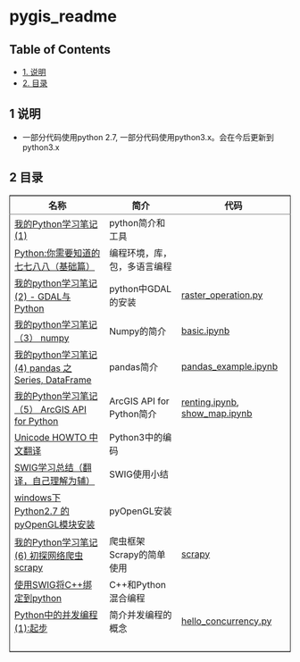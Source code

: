 <div id="content">
<h1 class="title">pygis_readme</h1>
<div id="table-of-contents">
<h2>Table of Contents</h2>
<div id="text-table-of-contents">
<ul>
<li><a href="#sec-1">1. 说明</a></li>
<li><a href="#sec-2">2. 目录</a></li>
</ul>
</div>
</div>
<div id="outline-container-sec-1" class="outline-2">
<h2 id="sec-1"><span class="section-number-2">1</span> 说明</h2>
<div class="outline-text-2" id="text-1">
<ul class="org-ul">
<li>一部分代码使用python 2.7, 一部分代码使用python3.x。会在今后更新到python3.x
</li>
</ul>
</div>
</div>

<div id="outline-container-sec-2" class="outline-2">
<h2 id="sec-2"><span class="section-number-2">2</span> 目录</h2>
<div class="outline-text-2" id="text-2">
<table border="2" cellspacing="0" cellpadding="6" rules="groups" frame="hsides">


<colgroup>
<col  class="left" />

<col  class="left" />

<col  class="left" />
</colgroup>
<thead>
<tr>
<th scope="col" class="left">名称</th>
<th scope="col" class="left">简介</th>
<th scope="col" class="left">代码</th>
</tr>
</thead>
<tbody>
<tr>
<td class="left"><a href="http://blog.csdn.net/uninterrupted/article/details/48595283">我的Python学习笔记(1)</a></td>
<td class="left">python简介和工具</td>
<td class="left">&#xa0;</td>
</tr>

<tr>
<td class="left"><a href="http://blog.csdn.net/uninterrupted/article/details/74853219">Python:你需要知道的七七八八（基础篇）</a></td>
<td class="left">编程环境，库，包，多语言编程</td>
<td class="left">&#xa0;</td>
</tr>

<tr>
<td class="left"><a href="http://blog.csdn.net/uninterrupted/article/details/48754623">我的python学习笔记(2) - GDAL与Python</a></td>
<td class="left">python中GDAL的安装</td>
<td class="left"><a href="https://github.com/bentan2013/PythonAndGIS/blob/master/gdal/raster_operation.py">raster_operation.py</a></td>
</tr>

<tr>
<td class="left"><a href="http://blog.csdn.net/uninterrupted/article/details/73695106">我的python学习笔记（3） numpy</a></td>
<td class="left">Numpy的简介</td>
<td class="left"><a href="https://github.com/bentan2013/PythonAndGIS/blob/master/numpy/basic.ipynb">basic.ipynb</a></td>
</tr>

<tr>
<td class="left"><a href="http://blog.csdn.net/uninterrupted/article/details/77606583">我的python学习笔记(4) pandas 之 Series, DataFrame</a></td>
<td class="left">pandas简介</td>
<td class="left"><a href="https://github.com/bentan2013/PythonAndGIS/blob/master/pandas/pandas_example.ipynb">pandas_example.ipynb</a></td>
</tr>

<tr>
<td class="left"><a href="http://blog.csdn.net/uninterrupted/article/details/77884656">我的Python学习笔记（5） ArcGIS API for Python</a></td>
<td class="left">ArcGIS API for Python简介</td>
<td class="left"><a href="https://github.com/bentan2013/PythonAndGIS/blob/master/arcgis-python-api/renting/renting.ipynb">renting.ipynb</a>, <a href="https://github.com/bentan2013/PythonAndGIS/blob/master/esri/show_map.ipynb">show_map.ipynb</a></td>
</tr>

<tr>
<td class="left"><a href="http://blog.csdn.net/uninterrupted/article/details/76944380">Unicode HOWTO 中文翻译</a></td>
<td class="left">Python3中的编码</td>
<td class="left">&#xa0;</td>
</tr>

<tr>
<td class="left"><a href="http://blog.csdn.net/uninterrupted/article/details/8453137">SWIG学习总结（翻译，自己理解为辅）</a></td>
<td class="left">SWIG使用小结</td>
<td class="left">&#xa0;</td>
</tr>

<tr>
<td class="left"><a href="http://blog.csdn.net/uninterrupted/article/details/8455191">windows下Python2.7 的 pyOpenGL模块安装</a></td>
<td class="left">pyOpenGL安装</td>
<td class="left">&#xa0;</td>
</tr>

<tr>
<td class="left"><a href="http://blog.csdn.net/uninterrupted/article/details/77938648">我的Python学习笔记(6) 初探网络爬虫scrapy</a></td>
<td class="left">爬虫框架Scrapy的简单使用</td>
<td class="left"><a href="https://github.com/bentan2013/PythonAndGIS/tree/master/scrapy">scrapy</a></td>
</tr>

<tr>
<td class="left"><a href="http://blog.csdn.net/uninterrupted/article/details/8453136">使用SWIG将C++绑定到python</a></td>
<td class="left">C++和Python混合编程</td>
<td class="left">&#xa0;</td>
</tr>

<tr>
<td class="left"><a href="http://blog.csdn.net/uninterrupted/article/details/79538986">Python中的并发编程(1):起步</a></td>
<td class="left">简介并发编程的概念</td>
<td class="left"><a href="https://github.com/bentan2013/PythonAndGIS/blob/master/concurrency/hello_concurrency.py">hello_concurrency.py</a></td>
</tr>

<tr>
<td class="left">&#xa0;</td>
<td class="left">&#xa0;</td>
<td class="left">&#xa0;</td>
</tr>
</tbody>
</table>
</div>
</div>
</div>
